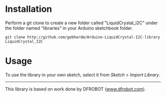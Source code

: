 # Installation
Perform a git clone to create a new folder called "LiquidCrystal_I2C" under the folder 
named "libraries" in your Arduino sketchbook folder.

	git clone http://github.com/gebhardm/Arduino-LiquidCrystal-I2C-library LiquidCrystal_I2C

# Usage
To use the library in your own sketch, select it from *Sketch > Import Library*.

-------------------------------------------------------------------------------------------------------------------
This library is based on work done by DFROBOT (www.dfrobot.com).
